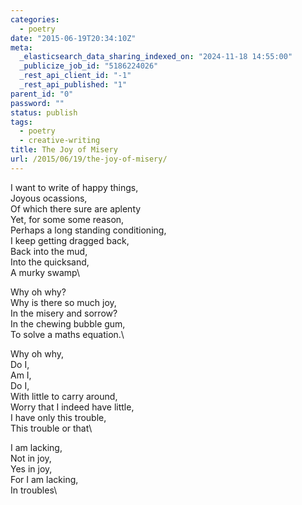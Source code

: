 ```yaml
---
categories:
  - poetry
date: "2015-06-19T20:34:10Z"
meta:
  _elasticsearch_data_sharing_indexed_on: "2024-11-18 14:55:00"
  _publicize_job_id: "5186224026"
  _rest_api_client_id: "-1"
  _rest_api_published: "1"
parent_id: "0"
password: ""
status: publish
tags:
  - poetry
  - creative-writing
title: The Joy of Misery
url: /2015/06/19/the-joy-of-misery/
---
```


I want to write of happy things,\
Joyous ocassions,\
Of which there sure are aplenty\
Yet, for some some reason,\
Perhaps a long standing conditioning,\
I keep getting dragged back,\
Back into the mud,\
Into the quicksand,\
A murky swamp\

Why oh why?\
Why is there so much joy,\
In the misery and sorrow?\
In the chewing bubble gum,\
To solve a maths equation.\

Why oh why,\
Do I,\
Am I,\
Do I,\
With little to carry around,\
Worry that I indeed have little,\
I have only this trouble,\
This trouble or that\

I am lacking,\
Not in joy,\
Yes in joy,\
For I am lacking,\
In troubles\
